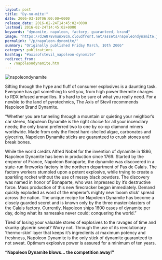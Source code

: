 ```yaml
---
layout: post
title: "Dy-no-mite!"
date: 2006-03-10T06:00:00+0000
release_date: 2016-02-24T14:45:02+0000
lastmod: 2016-02-24T14:45:02+0000
keywords: "dynamite, napoleon, factory, guaranteed, brand"
image: "https://d3e878vmunx8cm.cloudfront.net/assets/napoleondynamite.jpg"
permalink: "/p/napoleon-dynomite/"
summary: "Originally published Friday March, 10th 2006"
category: publications
hashtag: "#axisofstevil_napoleon-dynomite"
redirect_from:
  - /napoleondynamite.htm
---
```


[id_1]: https://d3e878vmunx8cm.cloudfront.net/assets/napoleondynamite.jpg "napoleondynamite"
![napoleondynamite][id_1]

Sifting through the hype and fluff of consumer explosives is a daunting task. Everyone has got something to sell you, from high power thermite charges to RDX infused armadillos. It's hard to be sure of what you really need. For a newbie to the land of pyrotechnics, The Axis of Stevil recommends Napoleon Brand Dynamite.

“Whether you are tunneling through a mountain or quieting your neighbor’s car stereo, Napoleon Dynamite is the right choice for all your incendiary needs; the only brand preferred two to one by co-op diamond miners worldwide. Made from only the finest hard-shelled algae, carbonates and glycerins, Napoleon Dynamite sticks are guaranteed to crush stones and break bones.

While the world credits Alfred Nobel for the invention of dynamite in 1886, Napoleon Dynamite has been in production since 1769. Started by the emperor of France, Napoleon Bonaparte, the dynamite was discovered in a state-run fireworks factory in the northern department of Pas de Calais. The factory workers stumbled upon a potent explosive, while trying to create a sparkling rocket without the use of messy black powders. The discovery was named in honor of Bonaparte, who was impressed by it’s destructive force. Mass production of this new firecracker began immediately. Demand quickly exploded as word of the emperor’s mighty new ‘boom stick’ spread across the nation. The unique recipe for Napoleon Dynamite has become a closely guarded secret and is known only by the three master-blasters of the Calais factory. Currently, Napoleon ships 1600 cases of dynamite per day, doing what its namesake never could; conquering the world.”

Tired of losing your valuable stores of explosives to the ravages of time and skunky glycerin sweat? Worry not. Through the use of its revolutionary ‘thermo-skin’ layer that keeps it’s ingredients at maximum potency and freshness, Napoleon Dynamite is the only stick of dynamite guaranteed to not sweat. Optimum explosive power is assured for a minimum of ten years.

**“Napoleon Dynamite blows... the competition away!”**
